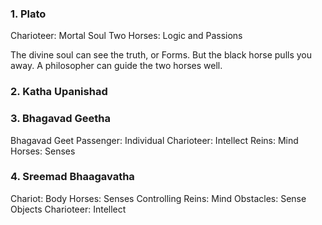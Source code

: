 ### 1. Plato

Charioteer: Mortal Soul
Two Horses: Logic and Passions

The divine soul can see the truth, or Forms. But the black horse pulls you away.
A philosopher can guide the two horses well.

### 2. Katha Upanishad

### 3. Bhagavad Geetha

Bhagavad Geet
Passenger: Individual
Charioteer: Intellect
Reins: Mind
Horses: Senses

### 4. Sreemad Bhaagavatha

Chariot: Body
Horses: Senses
Controlling Reins: Mind
Obstacles: Sense Objects
Charioteer: Intellect